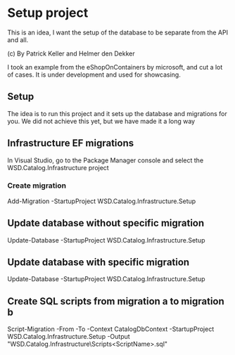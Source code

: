 ﻿# Setup project
This is an idea, I want the setup of the database to be separate from the API and all.

(c) By Patrick Keller and Helmer den Dekker

I took an example from the eShopOnContainers by microsoft, and cut a lot of cases. It is under development and used for showcasing.

## Setup

The idea is to run this project and it sets up the database and migrations for you. We did not achieve this yet, but we have made it a long way

## Infrastructure EF migrations

In Visual Studio, go to the Package Manager console and select the WSD.Catalog.Infrastructure project

### Create migration
Add-Migration <TheMigrationName> -StartupProject WSD.Catalog.Infrastructure.Setup

## Update database without specific migration
Update-Database -StartupProject WSD.Catalog.Infrastructure.Setup

## Update database with specific migration
Update-Database <TheMigrationName> -StartupProject WSD.Catalog.Infrastructure.Setup

## Create SQL scripts from migration a to migration b
Script-Migration -From <Migration a> -To <Migration b> -Context CatalogDbContext -StartupProject WSD.Catalog.Infrastructure.Setup -Output "WSD.Catalog.Infrastructure\Scripts\<ScriptName>.sql"


